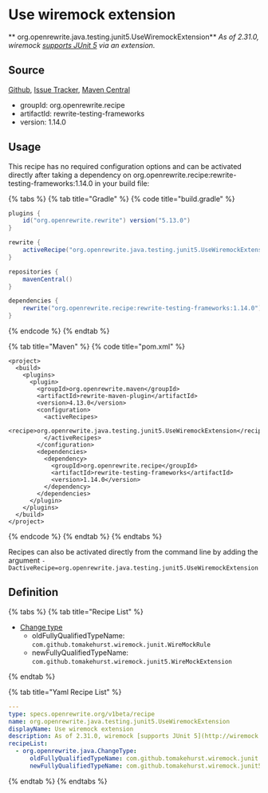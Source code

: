 # Use wiremock extension

** org.openrewrite.java.testing.junit5.UseWiremockExtension**
_As of 2.31.0, wiremock [supports JUnit 5](http://wiremock.org/docs/junit-jupiter/) via an extension._

## Source

[Github](https://github.com/openrewrite/rewrite-testing-frameworks), [Issue Tracker](https://github.com/openrewrite/rewrite-testing-frameworks/issues), [Maven Central](https://search.maven.org/artifact/org.openrewrite.recipe/rewrite-testing-frameworks/1.14.0/jar)

* groupId: org.openrewrite.recipe
* artifactId: rewrite-testing-frameworks
* version: 1.14.0


## Usage

This recipe has no required configuration options and can be activated directly after taking a dependency on org.openrewrite.recipe:rewrite-testing-frameworks:1.14.0 in your build file:

{% tabs %}
{% tab title="Gradle" %}
{% code title="build.gradle" %}
```groovy
plugins {
    id("org.openrewrite.rewrite") version("5.13.0")
}

rewrite {
    activeRecipe("org.openrewrite.java.testing.junit5.UseWiremockExtension")
}

repositories {
    mavenCentral()
}

dependencies {
    rewrite("org.openrewrite.recipe:rewrite-testing-frameworks:1.14.0")
}
```
{% endcode %}
{% endtab %}

{% tab title="Maven" %}
{% code title="pom.xml" %}
```markup
<project>
  <build>
    <plugins>
      <plugin>
        <groupId>org.openrewrite.maven</groupId>
        <artifactId>rewrite-maven-plugin</artifactId>
        <version>4.13.0</version>
        <configuration>
          <activeRecipes>
            <recipe>org.openrewrite.java.testing.junit5.UseWiremockExtension</recipe>
          </activeRecipes>
        </configuration>
        <dependencies>
          <dependency>
            <groupId>org.openrewrite.recipe</groupId>
            <artifactId>rewrite-testing-frameworks</artifactId>
            <version>1.14.0</version>
          </dependency>
        </dependencies>
      </plugin>
    </plugins>
  </build>
</project>
```
{% endcode %}
{% endtab %}
{% endtabs %}

Recipes can also be activated directly from the command line by adding the argument `-DactiveRecipe=org.openrewrite.java.testing.junit5.UseWiremockExtension`

## Definition

{% tabs %}
{% tab title="Recipe List" %}
* [Change type](../../../java/changetype.md)
  * oldFullyQualifiedTypeName: `com.github.tomakehurst.wiremock.junit.WireMockRule`
  * newFullyQualifiedTypeName: `com.github.tomakehurst.wiremock.junit5.WireMockExtension`

{% endtab %}

{% tab title="Yaml Recipe List" %}
```yaml
---
type: specs.openrewrite.org/v1beta/recipe
name: org.openrewrite.java.testing.junit5.UseWiremockExtension
displayName: Use wiremock extension
description: As of 2.31.0, wiremock [supports JUnit 5](http://wiremock.org/docs/junit-jupiter/) via an extension.
recipeList:
  - org.openrewrite.java.ChangeType:
      oldFullyQualifiedTypeName: com.github.tomakehurst.wiremock.junit.WireMockRule
      newFullyQualifiedTypeName: com.github.tomakehurst.wiremock.junit5.WireMockExtension

```
{% endtab %}
{% endtabs %}
